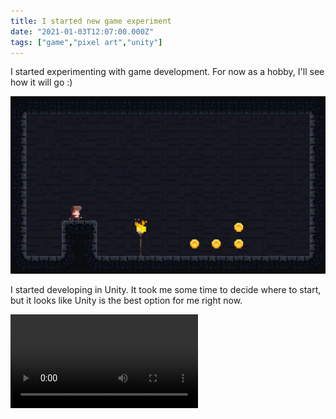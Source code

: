 ```yaml
---
title: I started new game experiment
date: "2021-01-03T12:07:00.000Z"
tags: ["game","pixel art","unity"]
---
```


I started experimenting with game development. For now as a hobby, I'll see how it will go :)

<!-- end -->

![Game experiment](first-screenshot.png)

I started developing in Unity.
It took me some time to decide where to start, but it looks like Unity is the best option for me right now.

<video autoplay loop>
  <source src="first-game-video.mp4" type="video/mp4" />
</video>
